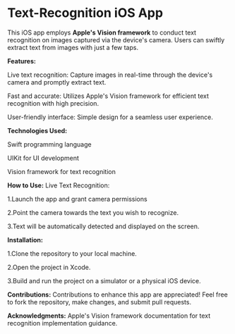 # Text-Recognition iOS App
 
This iOS app employs **Apple's Vision framework** to conduct text recognition on images captured via the device's camera. Users can swiftly extract text from images with just a few taps.

**Features:**

Live text recognition: Capture images in real-time through the device's camera and promptly extract text.

Fast and accurate: Utilizes Apple's Vision framework for efficient text recognition with high precision.

User-friendly interface: Simple design for a seamless user experience.

**Technologies Used:**

Swift programming language

UIKit for UI development

Vision framework for text recognition

**How to Use:**
Live Text Recognition:

1.Launch the app and grant camera permissions

2.Point the camera towards the text you wish to recognize.

3.Text will be automatically detected and displayed on the screen.

**Installation:**

1.Clone the repository to your local machine.

2.Open the project in Xcode.

3.Build and run the project on a simulator or a physical iOS device.

**Contributions:**
Contributions to enhance this app are appreciated! Feel free to fork the repository, make changes, and submit pull requests.

**Acknowledgments:**
Apple's Vision framework documentation for text recognition implementation guidance.
